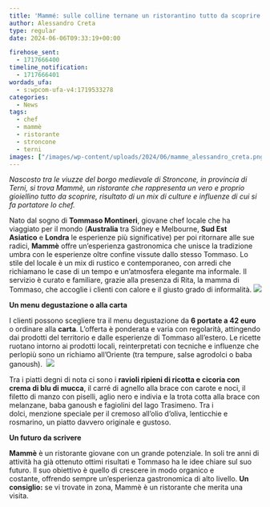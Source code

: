 ```yaml
---
title: 'Mammé: sulle colline ternane un ristorantino tutto da scoprire'
author: Alessandro Creta
type: regular
date: 2024-06-06T09:33:19+00:00

firehose_sent:
  - 1717666400
timeline_notification:
  - 1717666401
wordads_ufa:
  - s:wpcom-ufa-v4:1719533278
categories:
  - News
tags:
  - chef
  - mammè
  - ristorante
  - stroncone
  - terni
images: ["/images/wp-content/uploads/2024/06/mamme_alessandro_creta.png.webp"]
---
```

_Nascosto tra le viuzze del borgo medievale di Stroncone,&nbsp;in provincia di Terni,&nbsp;si trova Mammè,&nbsp;un ristorante che rappresenta un vero e proprio gioiellino tutto da scoprire, risultato di un mix di culture e influenze di cui si fa portatore lo chef._

Nato dal sogno di **Tommaso Montineri**, giovane chef locale che ha viaggiato per il mondo (**Australia**&nbsp;tra Sidney e Melbourne,&nbsp;**Sud Est Asiatico**&nbsp;e&nbsp;**Londra** le esperienze più significative) per poi ritornare alle sue radici, **Mammè** offre un&#8217;esperienza gastronomica che unisce la tradizione umbra con le esperienze oltre confine vissute dallo stesso Tommaso. Lo stile del locale è un mix di rustico e contemporaneo,&nbsp;con arredi che richiamano le case di un tempo e un&#8217;atmosfera elegante ma informale.&nbsp;Il servizio è curato e familiare,&nbsp;grazie alla presenza di Rita,&nbsp;la mamma di Tommaso,&nbsp;che accoglie i clienti con calore e il giusto grado di informalità.
![](/images/wp-content/uploads/2024/06/chef_mamme.webp.webp?w=1024)
 

**Un menu degustazione o alla carta**  
  
I clienti possono scegliere tra il menu degustazione da **6 portate a 42 euro** o ordinare alla **carta**. L&#8217;offerta è ponderata e varia con regolarità, attingendo dai prodotti del territorio e dalle esperienze di Tommaso all&#8217;estero. Le ricette ruotano intorno ai prodotti locali, reinterpretati con tecniche e influenze che perlopiù sono un richiamo all&#8217;Oriente (tra tempure, salse agrodolci o baba ganoush). 
![](/images/wp-content/uploads/2024/06/mamme_ristorante_stroncone_alessandro_creta.webp)
 

Tra i piatti degni di nota ci sono i **ravioli ripieni di ricotta e cicoria con crema di blu di mucca**, il carré di agnello alla brace con carote e noci, il filetto di manzo con piselli, aglio nero e indivia e la trota cotta alla brace con melanzane, baba ganoush e fagiolini del lago Trasimeno. Tra i dolci, menzione speciale per il cremoso all&#8217;olio d&#8217;oliva, lenticchie e rosmarino, un piatto davvero originale e gustoso.  
  
**Un futuro da scrivere**  
  
**Mammè** è un ristorante giovane con un grande potenziale. In soli tre anni di attività ha già ottenuto ottimi risultati e Tommaso ha le idee chiare sul suo futuro. Il suo obiettivo è quello di crescere in modo organico e costante, offrendo sempre un&#8217;esperienza gastronomica di alto livello. **Un consiglio:** se vi trovate in zona, Mammè è un ristorante che merita una visita. 